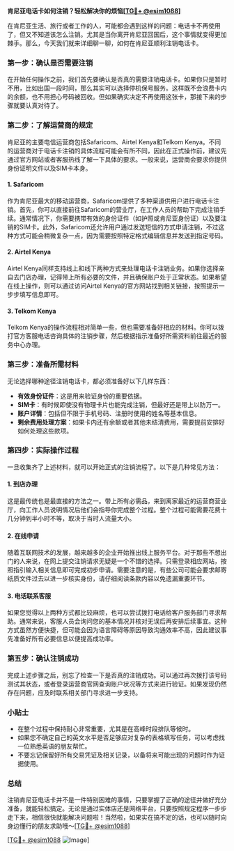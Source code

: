 **肯尼亚电话卡如何注销？轻松解决你的烦恼[[TG💪+ @esim1088](https://t.me/s/esim1088)]**

在肯尼亚生活、旅行或者工作的人，可能都会遇到这样的问题：电话卡不再使用了，但又不知道该怎么注销。尤其是当你离开肯尼亚回国后，这个事情就变得更加棘手。那么，今天我们就来详细聊一聊，如何在肯尼亚顺利注销电话卡。

### **第一步：确认是否需要注销**
在开始任何操作之前，我们首先要确认是否真的需要注销电话卡。如果你只是暂时不用，比如出国一段时间，那么其实可以选择停机保号服务。这样既不会浪费卡内的余额，也不用担心号码被回收。但如果确实决定不再使用这张卡，那接下来的步骤就要认真对待了。

### **第二步：了解运营商的规定**
肯尼亚的主要电信运营商包括Safaricom、Airtel Kenya和Telkom Kenya。不同的运营商对于电话卡注销的具体流程可能会有所不同，因此在正式操作前，建议先通过官方网站或者客服热线了解一下具体的要求。一般来说，运营商会要求你提供身份证明文件以及SIM卡本身。

#### **1. Safaricom**
作为肯尼亚最大的移动运营商，Safaricom提供了多种渠道供用户进行电话卡注销。首先，你可以直接前往Safaricom的营业厅，在工作人员的帮助下完成注销手续。通常情况下，你需要携带有效的身份证件（如护照或肯尼亚身份证）以及要注销的SIM卡。此外，Safaricom还允许用户通过发送短信的方式申请注销，不过这种方式可能会稍微复杂一点，因为需要按照特定格式编辑信息并发送到指定号码。

#### **2. Airtel Kenya**
Airtel Kenya同样支持线上和线下两种方式来处理电话卡注销业务。如果你选择亲自去门店办理，记得带上所有必要的文件，并且确保账户处于正常状态。如果希望在线上操作，则可以通过访问Airtel Kenya的官方网站找到相关链接，按照提示一步步填写信息即可。

#### **3. Telkom Kenya**
Telkom Kenya的操作流程相对简单一些，但也需要准备好相应的材料。你可以拨打官方客服电话咨询具体的注销步骤，然后根据指示准备好所需资料前往最近的服务中心办理。

### **第三步：准备所需材料**
无论选择哪种途径注销电话卡，都必须准备好以下几样东西：
- **有效身份证件**：这是用来验证身份的重要依据。
- **SIM卡**：有时候即使没有物理卡片也能完成注销，但最好还是带上以防万一。
- **账户详情**：包括但不限于手机号码、注册时使用的姓名等基本信息。
- **剩余费用处理方案**：如果卡内还有余额或者其他未结清费用，需要提前安排好如何处理这些款项。

### **第四步：实际操作过程**
一旦收集齐了上述材料，就可以开始正式的注销流程了。以下是几种常见方法：

#### **1. 到店办理**
这是最传统也是最直接的方法之一。带上所有必需品，来到离家最近的运营商营业厅，向工作人员说明情况后他们会指导你完成整个过程。整个过程可能需要花费十几分钟到半小时不等，取决于当时人流量大小。

#### **2. 在线申请**
随着互联网技术的发展，越来越多的企业开始推出线上服务平台。对于那些不想出门的人来说，在网上提交注销请求无疑是一个不错的选择。只需登录相应网站，按照指引输入相关信息即可完成初步申请。需要注意的是，有些公司可能会要求邮寄纸质文件过去以进一步核实身份，请仔细阅读条款内容以免遗漏重要环节。

#### **3. 电话联系客服**
如果您觉得以上两种方式都比较麻烦，也可以尝试拨打电话给客户服务部门寻求帮助。通常来说，客服人员会询问您的基本情况并核对无误后再安排后续事宜。这种方式虽然方便快捷，但可能会因为语言障碍等原因导致沟通效率不高，因此建议事先准备好所有必要信息以便提高成功率。

### **第五步：确认注销成功**
完成上述步骤之后，别忘了检查一下是否真的注销成功。可以通过再次拨打该号码测试其状态，或者登录运营商官网查询账户状况等方式来进行验证。如果发现仍然存在问题，应及时联系相关部门寻求进一步支持。

### **小贴士**
- 在整个过程中保持耐心非常重要，尤其是在高峰时段排队等候时。
- 如果您不确定自己的英文水平是否足够应对复杂的表格填写任务，可以考虑找一位熟悉英语的朋友帮忙。
- 不要忘记保留好所有交易凭证及相关记录，以备将来可能出现的问题时作为证据使用。

### **总结**
注销肯尼亚电话卡并不是一件特别困难的事情，只要掌握了正确的途径并做好充分准备，就能轻松搞定。无论是通过实体店还是网络平台，只要按照规定程序一步步走下来，相信很快就能解决问题啦！当然啦，如果实在搞不定的话，也可以随时向身边懂行的朋友求助哦～[[TG💪+ @esim1088](https://t.me/s/esim1088)]

[[TG💪+ @esim1088](https://t.me/s/esim1088) ![Image](https://i.postimg.cc/4NQfJmqS/Snipaste-2025-05-13-00-14-12.png)]